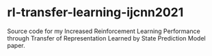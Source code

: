 # rl-transfer-learning-ijcnn2021
Source code for my Increased Reinforcement Learning Performance through Transfer of Representation Learned by State Prediction Model paper.
